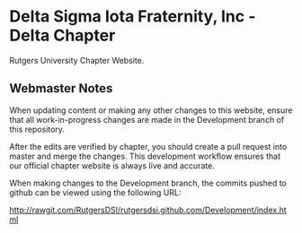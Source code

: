 # Delta Sigma Iota Fraternity, Inc - Delta Chapter

Rutgers University Chapter Website.

## Webmaster Notes

When updating content or making any other changes to this website, ensure that all work-in-progress changes are made in the Development branch of this repository.

After the edits are verified by chapter, you should create a pull request into master and merge the changes. This development workflow ensures that our official chapter website is always live and accurate.

When making changes to the Development branch, the commits pushed to github can be viewed using the following URL:

http://rawgit.com/RutgersDSI/rutgersdsi.github.com/Development/index.html